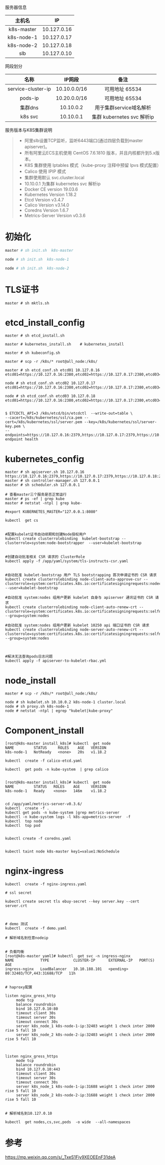 
服务器信息

| 主机名    | IP   |
| :-----: | :----:  |
| k8s-master   |  10.127.0.16     |
| k8s-node-1	 |  10.127.0.17   |
| k8s-node-2	 |  10.127.0.18  |
| slb	 |  10.127.0.10   |


网段划分

| 名称    | IP网段   | 备注   |
| :-----: | :----:  | :----:  |
| service-cluster-ip   |  10.10.0.0/16     | 可用地址 65534     |
| pods-ip		 |  10.20.0.0/16   | 可用地址 65534     |
| 集群dns		 |  10.10.0.2  | 用于集群service域名解析     |
| k8s svc	 | 10.10.0.1  | 集群 kubernetes svc 解析ip     |


服务版本与K8S集群说明

>* 阿里slb设置TCP监听，监听6443端口(通过四层负载到master apiserver)。
>* 所有阿里云ECS主机使用 CentOS 7.6.1810 版本，并且内核都升到5.x版本。
>* K8S 集群使用 Iptables 模式（kube-proxy 注释中预留 Ipvs 模式配置）
>* Calico 使用 IPIP 模式
>* 集群使用默认 svc.cluster.local
>* 10.10.0.1 为集群 kubernetes svc 解析ip
>* Docker CE version 19.03.6
>* Kubernetes Version 1.18.2
>* Etcd Version v3.4.7
>* Calico Version v3.14.0
>* Coredns Version 1.6.7
>* Metrics-Server Version v0.3.6

# 初始化

```bash
master # sh init.sh  k8s-master

node # sh init.sh  k8s-node-1

node # sh init.sh  k8s-node-2
```


# TLS证书

```
master # sh mktls.sh
```

# etcd_install_config

```
master # sh etcd_install.sh

master # kubernetes_install.sh    # kubernetes_install

master # sh kubeconfig.sh

master # scp -r /k8s/* root@all_node:/k8s/

master # sh etcd_conf.sh etcd01 10.127.0.16 etcd01=https://10.127.0.16:2380,etcd02=https://10.127.0.17:2380,etcd03=https://10.127.0.18:2380

node # sh etcd_conf.sh etcd02 10.127.0.17 etcd01=https://10.127.0.16:2380,etcd02=https://10.127.0.17:2380,etcd03=https://10.127.0.18:2380

node # sh etcd_conf.sh etcd03 10.127.0.18 etcd01=https://10.127.0.16:2380,etcd02=https://10.127.0.17:2380,etcd03=https://10.127.0.18:2380


$ ETCDCTL_API=3 /k8s/etcd/bin/etcdctl  --write-out=table \
--cacert=/k8s/kubernetes/ssl/ca.pem --cert=/k8s/kubernetes/ssl/server.pem --key=/k8s/kubernetes/ssl/server-key.pem \
--endpoints=https://10.127.0.16:2379,https://10.127.0.17:2379,https://10.127.0.18:2379 endpoint health
```




# kubernetes_config

```
master # sh apiserver.sh 10.127.0.16 https://10.127.0.16:2379,https://10.127.0.17:2379,https://10.127.0.18:2379 
master # sh controller-manager.sh 127.0.0.1
master # sh scheduler.sh 127.0.0.1

# 查看master三个服务是否正常运行
master # ps -ef | grep kube
master # netstat -ntpl | grep kube-

#export KUBERNETES_MASTER="127.0.0.1:8080"

kubectl  get cs


#配置kubelet证书自动续期和创建Node授权用户
kubectl create clusterrolebinding  kubelet-bootstrap --clusterrole=system:node-bootstrapper  --user=kubelet-bootstrap


#创建自动批准相关 CSR 请求的 ClusterRole
kubectl apply -f /app/yaml/system/tls-instructs-csr.yaml


#自动批准 kubelet-bootstrap 用户 TLS bootstrapping 首次申请证书的 CSR 请求
kubectl create clusterrolebinding node-client-auto-approve-csr --clusterrole=system:certificates.k8s.io:certificatesigningrequests:nodeclient --user=kubelet-bootstrap

#自动批准 system:nodes 组用户更新 kubelet 自身与 apiserver 通讯证书的 CSR 请求
kubectl create clusterrolebinding node-client-auto-renew-crt --clusterrole=system:certificates.k8s.io:certificatesigningrequests:selfnodeclient --group=system:nodes

#自动批准 system:nodes 组用户更新 kubelet 10250 api 端口证书的 CSR 请求
kubectl create clusterrolebinding node-server-auto-renew-crt --clusterrole=system:certificates.k8s.io:certificatesigningrequests:selfnodeserver --group=system:nodes



#解决无法查询pods日志问题
kubectl apply -f apiserver-to-kubelet-rbac.yml
```

# node_install

```
master # scp -r /k8s/* root@all_node:/k8s/

node # sh kubelet.sh 10.10.0.2 k8s-node-1 cluster.local
node # sh proxy.sh k8s-node-1
node # netstat -ntpl | egrep "kubelet|kube-proxy"
```



# Component_install

```
[root@k8s-master install_k8s]# kubectl  get node
NAME         STATUS     ROLES    AGE   VERSION
k8s-node-1   NotReady   <none>   20s   v1.18.2

kubectl  create -f calico-etcd.yaml

kubectl  get pods -n kube-system  | grep calico


[root@k8s-master install_k8s]# kubectl  get node
NAME         STATUS   ROLES    AGE     VERSION
k8s-node-1   Ready    <none>   146m    v1.18.2


cd /app/yaml/metrics-server-v0.3.6/
kubectl  create -f .
kubectl get pods -n kube-system |grep metrics-server
kubectl -n kube-system logs -l k8s-app=metrics-server  -f
kubectl  top node
kubectl  top pod


kubectl create -f coredns.yaml


kubectl taint node k8s-master key1=value1:NoSchedule
```

# nginx-ingress

```
kubectl  create -f nginx-ingress.yaml

# ssl secret

kubectl create secret tls ebuy-secret --key server.key --cert server.crt



# demo 测试
kubectl  create -f demo.yaml

# 解析域名到任意nodeip


# 负载均衡
[root@k8s-master yaml]# kubectl  get svc -n ingress-nginx
NAME            TYPE           CLUSTER-IP      EXTERNAL-IP   PORT(S)                      AGE
ingress-nginx   LoadBalancer   10.10.188.101   <pending>     80:32403/TCP,443:31688/TCP   11h


# haproxy配置

listen nginx_gress_http
     mode tcp
     balance roundrobin
     bind 10.127.0.10:80
     timeout client 30s
     timeout server 30s
     timeout connect 30s
     server k8s_node_1 k8s-node-1-ip:32403 weight 1 check inter 2000 rise 5 fall 10
     server k8s_node_2 k8s-node-2-ip:32403 weight 1 check inter 2000 rise 5 fall 10



listen nginx_gress_https
     mode tcp
     balance roundrobin
     bind 10.127.0.10:443
     timeout client 30s
     timeout server 30s
     timeout connect 30s
     server k8s_node_1 k8s-node-1-ip:31688 weight 1 check inter 2000 rise 5 fall 10
     server k8s_node_2 k8s-node-2-ip:31688 weight 1 check inter 2000 rise 5 fall 10


# 解析域名到10.127.0.10
	 
kubectl  get nodes,cs,svc,pods  -o wide  --all-namespaces
```

#  参考
https://mp.weixin.qq.com/s/_TxeS1Fiy9XEOEEnF31deA

